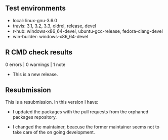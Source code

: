 ## Test environments

* local: linux-gnu-3.6.0
* travis: 3.1, 3.2, 3.3, oldrel, release, devel
* r-hub: windows-x86_64-devel, ubuntu-gcc-release, fedora-clang-devel
* win-builder: windows-x86_64-devel

## R CMD check results

0 errors | 0 warnings | 1 note

* This is a new release.


## Resubmission

This is a resubmission. In this version I have:

* I updated the packages with the pull requests from the orphaned packages repository.

* I changed the maintainer, beacuse the former maintainer seems not to take care of the on going development.
